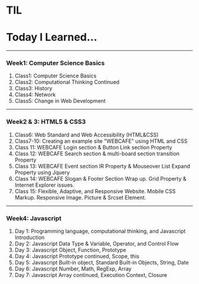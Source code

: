 # TIL
<h1>Today I Learned...</h1>    

---

<h3> Week1: Computer Science Basics </h3>  

1. Class1: Computer Science Basics  
2. Class2: Computational Thinking Continued  
3. Class3: History  
4. Class4: Network  
5. Class5: Change in Web Development  

---

<h3>Week2 & 3: HTML5 & CSS3</h3>  

1. Class6: Web Standard and Web Accessibility (HTML&CSS)  
2. Class7-10: Creating an example site "WEBCAFE" using HTML and CSS  
3. Class 11: WEBCAFE Login section & Button Link section Property  
4. Class 12: WEBCAFE Search section & multi-board section transition  Property  
5. Class 13: WEBCAFE Event section IR Property & Mouseover List Expand Property using Jquery  
6. Class 14: WEBCAFE Slogan & Footer Section Wrap up. Grid Property & Internet Explorer issues.  
7. Class 15: Flexible, Adaptive, and Responsive Website. Mobile CSS Markup. Responsive Image. Picture & Srcset Element.   

---

<h3>Week4: Javascript</h3>  

1. Day 1:  Programming language, computational thinking, and Javascript Introduction  
2. Day 2: Javascript Data Type & Variable, Operator, and Control Flow    
3. Day 3: Javascript Object, Function, Prototype  
4. Day 4: Javascript Prototype continued, Scope, this  
5. Day 5: Javascript Built-in object, Standard Built-in Objects, String, Date  
6. Day 6: Javascript Number, Math, RegExp, Array  
7. Day 7: Javascript Array continued, Execution Context, Closure  
